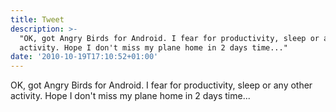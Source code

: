 ```yaml
---
title: Tweet
description: >-
  "OK, got Angry Birds for Android. I fear for productivity, sleep or any other
  activity. Hope I don't miss my plane home in 2 days time..."
date: '2010-10-19T17:10:52+01:00'
---
```

OK, got Angry Birds for Android. I fear for productivity, sleep or any other activity. Hope I don't miss my plane home in 2 days time...
